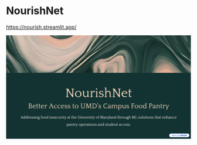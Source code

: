 # NourishNet

https://nourish.streamlit.app/

[![Product Requirements](docs/cover.png)](docs/NourishNet.pdf)


